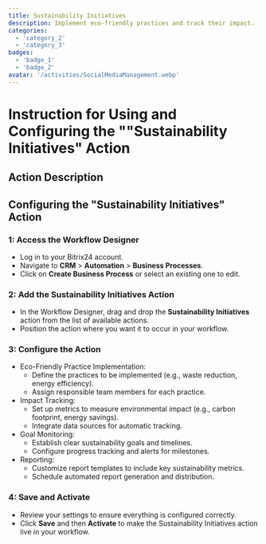 ```yaml
---
title: Sustainability Initiatives
description: Implement eco-friendly practices and track their impact.
categories: 
  - 'category_2'
  - 'category_3'
badges: 
  - 'badge_1'
  - 'badge_2'
avatar: '/activities/SocialMediaManagement.webp'
---
```


# Instruction for Using and Configuring the ""Sustainability Initiatives" Action

## Action Description

## **Configuring the "Sustainability Initiatives" Action**

### 1: Access the Workflow Designer
- Log in to your Bitrix24 account.
- Navigate to **CRM** > **Automation** > **Business Processes**.
- Click on **Create Business Process** or select an existing one to edit.

### 2: Add the Sustainability Initiatives Action
- In the Workflow Designer, drag and drop the **Sustainability Initiatives** action from the list of available actions.
- Position the action where you want it to occur in your workflow.

### 3: Configure the Action
- Eco-Friendly Practice Implementation:
  - Define the practices to be implemented (e.g., waste reduction, energy efficiency).
  - Assign responsible team members for each practice.
- Impact Tracking:
  - Set up metrics to measure environmental impact (e.g., carbon footprint, energy savings).
  - Integrate data sources for automatic tracking.
- Goal Monitoring:
  - Establish clear sustainability goals and timelines.
  - Configure progress tracking and alerts for milestones.
- Reporting:
  - Customize report templates to include key sustainability metrics.
  - Schedule automated report generation and distribution.

### 4: Save and Activate
- Review your settings to ensure everything is configured correctly.
- Click **Save** and then **Activate** to make the Sustainability Initiatives action live in your workflow.
